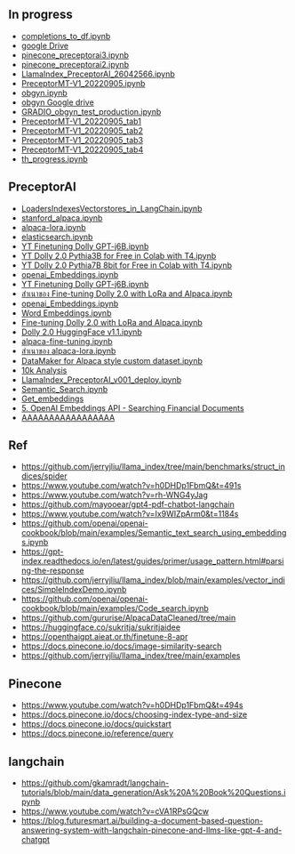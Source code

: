 ## In progress
- <a href="https://colab.research.google.com/drive/11F1M3bV6WQ4-a-j2P7YCmMxwiKJAUhIh?usp=sharing">completions_to_df.ipynb</a>
- <a href="https://drive.google.com/drive/u/0/folders/1u4Gx9ikU11UFpN-6kJ0D5ODQ4H1-68ZR">google Drive</a>
- <a href="https://colab.research.google.com/drive/1aWuk9gBbn1WkLR7y-SV-8Uky7-wNM0yS?usp=sharing">pinecone_preceptorai3.ipynb</a>
- <a href="https://colab.research.google.com/drive/1VkdbXZu07vTflkEvubfG5fXj4T87nJCn?usp=sharing">pinecone_preceptorai2.ipynb</a>
- <a href="https://colab.research.google.com/drive/1EuS_z3VzDDhux0pIp4U_NRYkHTthbd2H?usp=sharing">LlamaIndex_PreceptorAI_26042566.ipynb</a>
- <a href="https://colab.research.google.com/drive/1J2mxFpi4ZtXZTyvF0Am0ihzcoKK4CRba?usp=sharing">PreceptorMT-V1_20220905.ipynb</a>
- <a href="https://colab.research.google.com/drive/1YqQ1RVtgr4I6D6AriyZ9Ek5LWOtPePQc?usp=sharing">obgyn.ipynb</a>
- <a href="https://drive.google.com/drive/folders/1TDMODOQCqgCnBS_gdyz8piD4SGGVcGks?usp=sharing">obgyn Google drive</a>
- <a href="https://colab.research.google.com/drive/19qOZvLxdAGHJA2OsqWZP6B4uZR5Y13R2?usp=sharing">GRADIO_obgyn_test_production.ipynb</a>
- <a href="https://colab.research.google.com/drive/1BUts3lp_TZbWW3BjY2rt15qQxAnIdF1R?usp=sharing">PreceptorMT-V1_20220905_tab1</a>
- <a href="https://colab.research.google.com/drive/1yrPqfcIPNYLg6SGYYoXhtWrd441eEbQ-?usp=sharing">PreceptorMT-V1_20220905_tab2</a>
- <a href="https://colab.research.google.com/drive/1ntlAW0ulvDNW2-c1h0gTxDVhTWgacp3j?usp=sharing">PreceptorMT-V1_20220905_tab3</a>
- <a href="https://colab.research.google.com/drive/1Js5g8GFHa1jbatslvVOa7kkkpvQRA2Nh?usp=sharing">PreceptorMT-V1_20220905_tab4</a>
- <a href="https://colab.research.google.com/drive/1GxIhBMkCJ_XgrsHRiYs93KEEs6i3muif?usp=sharing">th_progress.ipynb</a>

## PreceptorAI
- <a href="https://colab.research.google.com/drive/1Cb4GRcgRdYddWbSLD4BVz8lkU7JbIoX_?usp=sharing">LoadersIndexesVectorstores_in_LangChain.ipynb</a>
- <a href="https://colab.research.google.com/drive/1Mz4rNJpW3FVZalXuwZkglMvWk6VPI-GU?usp=sharing">stanford_alpaca.ipynb</a>
- <a href="https://colab.research.google.com/drive/1eWAmesrW99p7e1nah5bipn0zikMb8XYC?usp=sharing">alpaca-lora.ipynb</a>
- <a href="https://colab.research.google.com/drive/1NwSs90-Qw3A8d4YGvxqcbrRYVxZvJ6Nv?usp=sharing">elasticsearch.ipynb</a>
- <a href="https://colab.research.google.com/drive/1pJ3wV49OmrspwAfg52_Y6f5B7MILWTxR?usp=sharing">YT Finetuning Dolly GPT-j6B.ipynb</a>
- <a href="https://colab.research.google.com/drive/12L5m5l5TDdDo3X_6AgXa0GgTbzjGdCqY?usp=sharing">YT Dolly 2.0 Pythia3B for Free in Colab with T4.ipynb</a>
- <a href="https://colab.research.google.com/drive/1vICkU3gE_eLkVzCn-rQX34F8aiA7fuoy?usp=sharing">YT Dolly 2.0 Pythia7B 8bit for Free in Colab with T4.ipynb</a>
- <a href="https://colab.research.google.com/drive/1TNl0TauK2GDNkyMEd7r7dtIZK93imqOi?usp=sharing">openai_Embeddings.ipynb</a>
- <a href="https://colab.research.google.com/drive/1DcGJWBp-1_k6uFmIGHycclER83HHolH-?usp=sharing">YT Finetuning Dolly GPT-j6B.ipynb</a>
- <a href="https://colab.research.google.com/drive/1RTcy0lF4PNK1wrrMJNO8qj4hSXBRATNh?usp=sharing">สำเนาของ Fine-tuning Dolly 2.0 with LoRa and Alpaca.ipynb</a>
- <a href="https://colab.research.google.com/drive/1iBs8Si0bcstjSnbvZrsulzaPRc0NVoz3?usp=sharing">openai_Embeddings.ipynb</a>
- <a href="https://colab.research.google.com/drive/1tttDqgnWL9yJtmlOFXJqA-BjQ1Pyfpax?usp=sharing">Word Embeddings.ipynb</a>
- <a href="https://colab.research.google.com/drive/1n5U13L0Bzhs32QO_bls5jwuZR62GPSwE?usp=sharing">Fine-tuning Dolly 2.0 with LoRa and Alpaca.ipynb</a>
- <a href="https://colab.research.google.com/drive/1A8Prplbjr16hy9eGfWd3-r34FOuccB2c?usp=sharing">Dolly 2.0 HuggingFace v1.1.ipynb</a>
- <a href="https://colab.research.google.com/drive/1X85FLniXx_NyDsh_F_aphoIAy63DKQ7d?usp=sharing">alpaca-fine-tuning.ipynb</a>
- <a href="https://colab.research.google.com/drive/10knmGv7iaIRo1FXVoiotj0RT68Ty1YvJ?usp=sharing">สำเนาของ alpaca-lora.ipynb</a>
- <a href="https://colab.research.google.com/drive/1WSWLr7Cp_xQWeMT1f1lwUs-tU_nhRszp?usp=sharing">DataMaker for Alpaca style custom dataset.ipynb</a>
- <a href="https://colab.research.google.com/drive/1uL1TdMbR4kqa0Ksrd_Of_jWSxWt1ia7o?usp=sharing">10k Analysis</a>
- <a href="https://colab.research.google.com/drive/1xJ_kImW4orTIzP2fIbQn7MGrnxtJllgD?usp=sharing">LlamaIndex_PreceptorAI_v001_deploy.ipynb</a>
- <a href="https://colab.research.google.com/github/openai/openai-cookbook/blob/master/examples/vector_databases/pinecone/Semantic_Search.ipynb">Semantic_Search.ipynb</a>
- <a href="https://github.com/openai/openai-cookbook/blob/main/examples/Get_embeddings.ipynb">Get_embeddings</a>
- <a href="https://www.youtube.com/watch?v=xzHhZh7F25I&t=163s">5. OpenAI Embeddings API - Searching Financial Documents</a>
- <a href="AAAAAAAAAAAAAAAAA">AAAAAAAAAAAAAAAAA</a>

## Ref
- https://github.com/jerryjliu/llama_index/tree/main/benchmarks/struct_indices/spider
- https://www.youtube.com/watch?v=h0DHDp1FbmQ&t=491s
- https://www.youtube.com/watch?v=rh-WNG4yJag
- https://github.com/mayooear/gpt4-pdf-chatbot-langchain
- https://www.youtube.com/watch?v=Ix9WIZpArm0&t=1184s
- https://github.com/openai/openai-cookbook/blob/main/examples/Semantic_text_search_using_embeddings.ipynb
- https://gpt-index.readthedocs.io/en/latest/guides/primer/usage_pattern.html#parsing-the-response
- https://github.com/jerryjliu/llama_index/blob/main/examples/vector_indices/SimpleIndexDemo.ipynb
- https://github.com/openai/openai-cookbook/blob/main/examples/Code_search.ipynb
- https://github.com/gururise/AlpacaDataCleaned/tree/main
- https://huggingface.co/sukritja/sukritjaidee
- https://openthaigpt.aieat.or.th/finetune-8-apr
- https://docs.pinecone.io/docs/image-similarity-search 
- https://github.com/jerryjliu/llama_index/tree/main/examples

## Pinecone
- https://www.youtube.com/watch?v=h0DHDp1FbmQ&t=494s
- https://docs.pinecone.io/docs/choosing-index-type-and-size
- https://docs.pinecone.io/docs/quickstart
- https://docs.pinecone.io/reference/query

## langchain
- https://github.com/gkamradt/langchain-tutorials/blob/main/data_generation/Ask%20A%20Book%20Questions.ipynb
- https://www.youtube.com/watch?v=cVA1RPsGQcw
- https://blog.futuresmart.ai/building-a-document-based-question-answering-system-with-langchain-pinecone-and-llms-like-gpt-4-and-chatgpt


